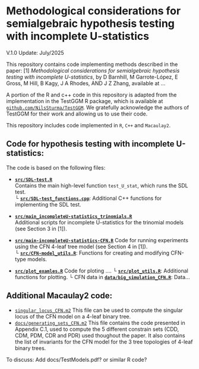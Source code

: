 # Methodological considerations for semialgebraic hypothesis testing with incomplete U-statistics

V.1.0 Update: July/2025

This repository contains code implementing methods described in the paper:
[1] _Methodological considerations for semialgebraic hypothesis testing with incomplete U-statistics_, by D Barnhill, M Garrote-López, E Gross, M Hill,
B Kagy, J A Rhodes, AND J Z Zhang, available at ...

A portion of the R and c++ code in this repository is adapted from the implementation in the TestGGM R package, which is available at [`github.com/NilsSturma/TestGGM`](https://github.com/NilsSturma/TestGGM). We gratefully acknowledge the authors of TestGGM for their work and allowing us to use their code.

This repository includes code implemented in `R`, `C++` and `Macaulay2`.


## Code for hypothesis testing with incomplete U-statistics:
The code is based on the following files:

- **[`src/SDL-test.R`](src/SDL-test.R)**  
  Contains the main high-level function `test_U_stat`, which runs the SDL test.  
  └ **[`src/SDL-test_functions.cpp`](src/SDL-test_functions.cpp)**: Additional C++ functions for implementing the SDL test.

- **[`src/main_incompleteU-statistics_trinomials.R`](src/main_incompleteU-statistics_trinomials.R)**  
  Additional scripts for incomplete U-statistics for the trinomial models (see Section 3 in [1]).

- **[`src/main-incompleteU-statistics-CFN.R`](src/run-CFN-experiment.R)**
  Code for running experiments using the CFN 4-leaf tree model (see Section 4 in [1]).  
  └ **[`src/CFN-model_utils.R`](src/CFN-model_utils.R)**: Functions for creating and modifying CFN-type models.

- **[`src/plot_examles.R`](src/run-CFN-experiment.R)**
  Code for ploting ....
  └ **[`src/plot_utils.R`](src/CFN-model_utils.R)**: Additional functions for plotting.
  └ CFN data in **[`data/big_simulation_CFN.R`](data/big_simulation_CFN)**: Data...


## Additional Macaulay2 code:
* [`singular_locus_CFN.m2`](singular_locus_CFN.m2) This file can be used to compute the singular locus of the CFN model on a 4-leaf binary tree.
* [`docs/generating_sets_CFN.m2`](docs/generating_sets_CFN.m2) This file contains the code presented in Appendix C.1, used to compute the 5 different constrain sets (CDD, CDM, PDM, CDR and PDR) used thoughout the paper. It also contains the list of invariants for the CFN model for the 3 tree topologies of 4-leaf binary trees.


To discuss: Add docs/TestModels.pdf? or similar R code?


